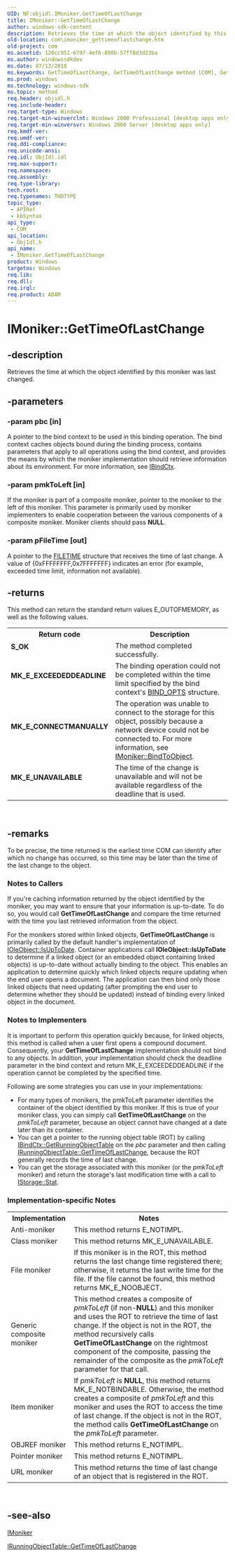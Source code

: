 ```yaml
---
UID: NF:objidl.IMoniker.GetTimeOfLastChange
title: IMoniker::GetTimeOfLastChange
author: windows-sdk-content
description: Retrieves the time at which the object identified by this moniker was last changed.
old-location: com\imoniker_gettimeoflastchange.htm
old-project: com
ms.assetid: 120cc951-6797-4ef6-890b-57ff8d3d23ba
ms.author: windowssdkdev
ms.date: 07/13/2018
ms.keywords: GetTimeOfLastChange, GetTimeOfLastChange method [COM], GetTimeOfLastChange method [COM],IMoniker interface, IMoniker interface [COM],GetTimeOfLastChange method, IMoniker.GetTimeOfLastChange, IMoniker::GetTimeOfLastChange, _com_imoniker_gettimeoflastchange, com.imoniker_gettimeoflastchange, objidl/IMoniker::GetTimeOfLastChange
ms.prod: windows
ms.technology: windows-sdk
ms.topic: method
req.header: objidl.h
req.include-header: 
req.target-type: Windows
req.target-min-winverclnt: Windows 2000 Professional [desktop apps only]
req.target-min-winversvr: Windows 2000 Server [desktop apps only]
req.kmdf-ver: 
req.umdf-ver: 
req.ddi-compliance: 
req.unicode-ansi: 
req.idl: ObjIdl.idl
req.max-support: 
req.namespace: 
req.assembly: 
req.type-library: 
tech.root: 
req.typenames: THDTYPE
topic_type:
 - APIRef
 - kbSyntax
api_type:
 - COM
api_location:
 - ObjIdl.h
api_name:
 - IMoniker.GetTimeOfLastChange
product: Windows
targetos: Windows
req.lib: 
req.dll: 
req.irql: 
req.product: ADAM
---
```


# IMoniker::GetTimeOfLastChange


## -description


Retrieves the time at which the object identified by this moniker was last changed.


## -parameters




### -param pbc [in]

A pointer to the bind context to be used in this binding operation. The bind context caches objects bound during the binding process, contains parameters that apply to all operations using the bind context, and provides the means by which the moniker implementation should retrieve information about its environment. For more information, see <a href="https://msdn.microsoft.com/e4c8abb5-0c89-44dd-8d95-efbfcc999b46">IBindCtx</a>.


### -param pmkToLeft [in]

If the moniker is part of a composite moniker, pointer to the moniker to the left of this moniker. This parameter is primarily used by moniker implementers to enable cooperation between the various components of a composite moniker. Moniker clients should pass <b>NULL</b>.


### -param pFileTime [out]

A pointer to the <a href="https://msdn.microsoft.com/9baf8a0e-59e3-4fbd-9616-2ec9161520d1">FILETIME</a> structure that receives the time of last change. A value of {0xFFFFFFFF,0x7FFFFFFF} indicates an error (for example, exceeded time limit, information not available).


## -returns



This method can return the standard return values E_OUTOFMEMORY, as well as the following values.

<table>
<tr>
<th>Return code</th>
<th>Description</th>
</tr>
<tr>
<td width="40%">
<dl>
<dt><b>S_OK</b></dt>
</dl>
</td>
<td width="60%">
The method completed successfully.

</td>
</tr>
<tr>
<td width="40%">
<dl>
<dt><b>MK_E_EXCEEDEDDEADLINE</b></dt>
</dl>
</td>
<td width="60%">
The binding operation could not be completed within the time limit specified by the bind context's <a href="https://msdn.microsoft.com/764f09c9-ff20-4ae2-b94f-4b0a1e117e49">BIND_OPTS</a> structure.

</td>
</tr>
<tr>
<td width="40%">
<dl>
<dt><b>MK_E_CONNECTMANUALLY</b></dt>
</dl>
</td>
<td width="60%">
The operation was unable to connect to the storage for this object, possibly because a network device could not be connected to. For more information, see <a href="https://msdn.microsoft.com/b5ce39ff-3387-4f72-9aea-5a26eed3810c">IMoniker::BindToObject</a>.

</td>
</tr>
<tr>
<td width="40%">
<dl>
<dt><b>MK_E_UNAVAILABLE</b></dt>
</dl>
</td>
<td width="60%">
The time of the change is unavailable and will not be available regardless of the deadline that is used.

</td>
</tr>
</table>
 




## -remarks



To be precise, the time returned is the earliest time COM can identify after which no change has occurred, so this time may be later than the time of the last change to the object.

<h3><a id="Notes_to_Callers"></a><a id="notes_to_callers"></a><a id="NOTES_TO_CALLERS"></a>Notes to Callers</h3>
If you're caching information returned by the object identified by the moniker, you may want to ensure that your information is up-to-date. To do so, you would call <b>GetTimeOfLastChange</b> and compare the time returned with the time you last retrieved information from the object. 



For the monikers stored within linked objects, <b>GetTimeOfLastChange</b> is primarily called by the default handler's implementation of <a href="https://msdn.microsoft.com/74203a74-c5dd-4a98-9223-1dc54c9d4399">IOleObject::IsUpToDate</a>. Container applications call <b>IOleObject::IsUpToDate</b> to determine if a linked object (or an embedded object containing linked objects) is up-to-date without actually binding to the object. This enables an application to determine quickly which linked objects require updating when the end user opens a document. The application can then bind only those linked objects that need updating (after prompting the end user to determine whether they should be updated) instead of binding every linked object in the document.

<h3><a id="Notes_to_Implementers"></a><a id="notes_to_implementers"></a><a id="NOTES_TO_IMPLEMENTERS"></a>Notes to Implementers</h3>
It is important to perform this operation quickly because, for linked objects, this method is called when a user first opens a compound document. Consequently, your <b>GetTimeOfLastChange</b> implementation should not bind to any objects. In addition, your implementation should check the deadline parameter in the bind context and return MK_E_EXCEEDEDDEADLINE if the operation cannot be completed by the specified time.

Following are some strategies you can use in your implementations: 



<ul>
<li>
For many types of monikers, the pmkToLeft parameter identifies the container of the object identified by this moniker. If this is true of your moniker class, you can simply call <b>GetTimeOfLastChange</b> on the <i>pmkToLeft</i> parameter, because an object cannot have changed at a date later than its container.

</li>
<li>
You can get a pointer to the running object table (ROT) by calling <a href="https://msdn.microsoft.com/26938d07-d772-4e72-a6aa-57dd2f2cece1">IBindCtx::GetRunningObjectTable</a> on the <i>pbc</i> parameter and then calling <a href="https://msdn.microsoft.com/fef6f7e5-7d91-4737-98a4-c9779c6c2be5">IRunningObjectTable::GetTimeOfLastChange</a>, because the ROT generally records the time of last change.

</li>
<li>
You can get the storage associated with this moniker (or the <i>pmkToLeft</i> moniker) and return the storage's last modification time with a call to <a href="https://msdn.microsoft.com/87478fa8-1b5f-44ed-bffc-e139c7f44a12">IStorage::Stat</a>.

</li>
</ul>
<h3><a id="Implementation-specific_Notes"></a><a id="implementation-specific_notes"></a><a id="IMPLEMENTATION-SPECIFIC_NOTES"></a>Implementation-specific Notes</h3>
<table>
<tr>
<th>Implementation</th>
<th>Notes</th>
</tr>
<tr>
<td>Anti-moniker</td>
<td>This method returns E_NOTIMPL.</td>
</tr>
<tr>
<td>Class moniker</td>
<td>This method returns MK_E_UNAVAILABLE.</td>
</tr>
<tr>
<td>File moniker</td>
<td>If this moniker is in the ROT, this method returns the last change time registered there; otherwise, it returns the last write time for the file. If the file cannot be found, this method returns MK_E_NOOBJECT.</td>
</tr>
<tr>
<td>Generic composite moniker</td>
<td>This method creates a composite of <i>pmkToLeft</i> (if non-<b>NULL</b>) and this moniker and uses the ROT to retrieve the time of last change. If the object is not in the ROT, the method recursively calls <b>GetTimeOfLastChange</b> on the rightmost component of the composite, passing the remainder of the composite as the <i>pmkToLeft</i> parameter for that call.</td>
</tr>
<tr>
<td>Item moniker</td>
<td>If <i>pmkToLeft</i> is <b>NULL</b>, this method returns MK_E_NOTBINDABLE. Otherwise, the method creates a composite of <i>pmkToLeft</i> and this moniker and uses the ROT to access the time of last change. If the object is not in the ROT, the method calls <b>GetTimeOfLastChange</b> on the <i>pmkToLeft</i> parameter.</td>
</tr>
<tr>
<td>OBJREF moniker</td>
<td>This method returns E_NOTIMPL.</td>
</tr>
<tr>
<td>Pointer moniker</td>
<td>This method returns E_NOTIMPL.</td>
</tr>
<tr>
<td>URL moniker</td>
<td>This method returns the time of last change of an object that is registered in the ROT.</td>
</tr>
</table>
 




## -see-also




<a href="https://msdn.microsoft.com/17f4c1df-7a9c-42ef-a888-70cd8d85f070">IMoniker</a>



<a href="https://msdn.microsoft.com/fef6f7e5-7d91-4737-98a4-c9779c6c2be5">IRunningObjectTable::GetTimeOfLastChange</a>
 

 

